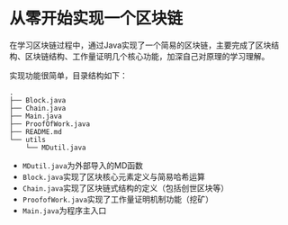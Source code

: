 # 从零开始实现一个区块链

在学习区块链过程中，通过Java实现了一个简易的区块链，主要完成了区块结构、区块链结构、工作量证明几个核心功能，加深自己对原理的学习理解。

实现功能很简单，目录结构如下：
```
.
├── Block.java
├── Chain.java
├── Main.java
├── ProofOfWork.java
├── README.md
└── utils
    └── MDutil.java
```
- `MDutil.java`为外部导入的MD函数
- `Block.java`实现了区块核心元素定义与简易哈希运算
- `Chain.java`实现了区块链式结构的定义（包括创世区块等）
- `ProofofWork.java`实现了工作量证明机制功能（挖矿）
- `Main.java`为程序主入口

